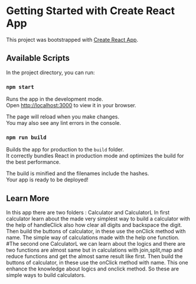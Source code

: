 # Getting Started with Create React App

This project was bootstrapped with [Create React App](https://github.com/facebook/create-react-app).

## Available Scripts

In the project directory, you can run:

### `npm start`

Runs the app in the development mode.\
Open [http://localhost:3000](http://localhost:3000) to view it in your browser.

The page will reload when you make changes.\
You may also see any lint errors in the console.

### `npm run build`

Builds the app for production to the `build` folder.\
It correctly bundles React in production mode and optimizes the build for the best performance.

The build is minified and the filenames include the hashes.\
Your app is ready to be deployed!

## Learn More
In this app there are two folders : 
Calculator and CalculatorL
In first calculator learn about the made very simplest way to build a calculator with the help of 
handleClick also how clear all digits and backspace the digit.
Then build the buttons of calculator, in these use the onClick method with name.
The simple way of calculations made with the help one function.
#The second one
CalculatorL we can learn about the logics and there are two functions are almost same but in calculations
with join,split,map and reduce functions and get the almost same result like first.
Then build the buttons of calculator, in these use the onClick method with name.
This one enhance the knowledge about logics and onclick method.
So these are simple ways to build calculators.
